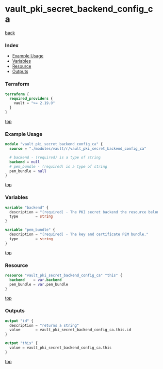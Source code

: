# vault_pki_secret_backend_config_ca

[back](../vault.md)

### Index

- [Example Usage](#example-usage)
- [Variables](#variables)
- [Resource](#resource)
- [Outputs](#outputs)

### Terraform

```terraform
terraform {
  required_providers {
    vault = ">= 2.19.0"
  }
}
```

[top](#index)

### Example Usage

```terraform
module "vault_pki_secret_backend_config_ca" {
  source = "./modules/vault/r/vault_pki_secret_backend_config_ca"

  # backend - (required) is a type of string
  backend = null
  # pem_bundle - (required) is a type of string
  pem_bundle = null
}
```

[top](#index)

### Variables

```terraform
variable "backend" {
  description = "(required) - The PKI secret backend the resource belongs to."
  type        = string
}

variable "pem_bundle" {
  description = "(required) - The key and certificate PEM bundle."
  type        = string
}
```

[top](#index)

### Resource

```terraform
resource "vault_pki_secret_backend_config_ca" "this" {
  backend    = var.backend
  pem_bundle = var.pem_bundle
}
```

[top](#index)

### Outputs

```terraform
output "id" {
  description = "returns a string"
  value       = vault_pki_secret_backend_config_ca.this.id
}

output "this" {
  value = vault_pki_secret_backend_config_ca.this
}
```

[top](#index)